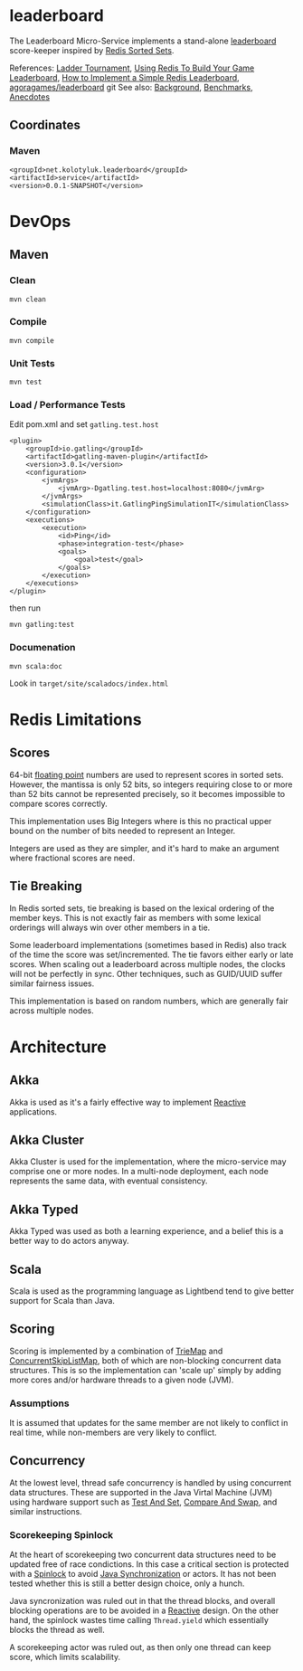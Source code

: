 # leaderboard
The Leaderboard Micro-Service implements a stand-alone
[leaderboard](https://en.wiktionary.org/wiki/leaderboard)
score-keeper inspired by
[Redis Sorted Sets](https://redis.io/topics/data-types).

References: 
[Ladder Tournament](https://en.wikipedia.org/wiki/Ladder_tournament),
[Using Redis To Build Your Game Leaderboard](https://www.socialpoint.es/blog/using-redis-to-build-your-game-leaderboard),
[How to Implement a Simple Redis Leaderboard](https://www.ionos.com/community/hosting/redis/how-to-implement-a-simple-redis-leaderboard),
[agoragames/leaderboard](https://github.com/agoragames/leaderboard)
git 
See also:
[Background](BACKGROUND.md),
[Benchmarks](BENCHMARKS.md),
[Anecdotes](ANECDOTES.md)

## Coordinates

### Maven

    <groupId>net.kolotyluk.leaderboard</groupId>
    <artifactId>service</artifactId>
    <version>0.0.1-SNAPSHOT</version>

# DevOps

## Maven

### Clean

    mvn clean

### Compile

    mvn compile

### Unit Tests

    mvn test

### Load / Performance Tests

Edit pom.xml and set `gatling.test.host`

    <plugin>
        <groupId>io.gatling</groupId>
        <artifactId>gatling-maven-plugin</artifactId>
        <version>3.0.1</version>
        <configuration>
            <jvmArgs>
                <jvmArg>-Dgatling.test.host=localhost:8080</jvmArg>
            </jvmArgs>
            <simulationClass>it.GatlingPingSimulationIT</simulationClass>
        </configuration>
        <executions>
            <execution>
                <id>Ping</id>
                <phase>integration-test</phase>
                <goals>
                    <goal>test</goal>
                </goals>
            </execution>
        </executions>
    </plugin>


then run

    mvn gatling:test

### Documenation

    mvn scala:doc

Look in `target/site/scaladocs/index.html`

# Redis Limitations

## Scores

64-bit [floating point](https://en.wikipedia.org/wiki/Floating-point_arithmetic)
numbers are used to represent scores in sorted sets. However, the mantissa
is only 52 bits, so integers requiring close to or more than 52 bits
cannot be represented precisely, so it becomes impossible to compare
scores correctly.

This implementation uses Big Integers where is this no practical upper
bound on the number of bits needed to represent an Integer.

Integers are used as they are simpler, and it's hard to make an argument
where fractional scores are need.

## Tie Breaking

In Redis sorted sets, tie breaking is based on the lexical ordering of
the member keys. This is not exactly fair as members with some lexical
orderings will always win over other members in a tie.

Some leaderboard implementations (sometimes based in Redis) also track
of the time the score was set/incremented. The tie favors either early
or late scores. When scaling out a leaderboard across multiple nodes,
the clocks will not be perfectly in sync. Other techniques, such as
GUID/UUID suffer similar fairness issues.

This implementation is based on random numbers, which are generally
fair across multiple nodes.

# Architecture

## Akka

Akka is used as it's a fairly effective way to implement
[Reactive](https://www.reactivemanifesto.org) applications.

## Akka Cluster

Akka Cluster is used for the implementation, where the micro-service may
comprise one or more nodes. In a multi-node deployment, each node
represents the same data, with eventual consistency.

## Akka Typed

Akka Typed was used as both a learning experience, and a belief this
is a better way to do actors anyway.

## Scala

Scala is used as the programming language as Lightbend tend to give better
support for Scala than Java.

## Scoring

Scoring is implemented by a combination of
[TrieMap](https://www.scala-lang.org/api/2.12.3/scala/collection/concurrent/TrieMap.html)
and
[ConcurrentSkipListMap](https://docs.oracle.com/javase/8/docs/api/java/util/concurrent/ConcurrentSkipListMap.html),
both of which are non-blocking concurrent data structures. This is so
the implementation can 'scale up' simply by adding more cores and/or
hardware threads to a given node (JVM).

### Assumptions

It is assumed that updates for the same member are not likely to
conflict in real time, while non-members are very likely to conflict.

## Concurrency

At the lowest level, thread safe concurrency is handled by using
concurrent data structures. These are supported in the Java Virtal
Machine (JVM) using hardware support such as
[Test And Set](https://en.wikipedia.org/wiki/Test-and-set),
[Compare And Swap](https://en.wikipedia.org/wiki/Compare-and-swap),
and similar instructions.

### Scorekeeping Spinlock

At the heart of scorekeeping two concurrent data structures need to
be updated free of race condictions. In this case a critical section
is protected with a
[Spinlock](https://en.wikipedia.org/wiki/Compare-and-swap)
to avoid
[Java Synchronization](https://docs.oracle.com/javase/tutorial/essential/concurrency/sync.html)
or actors. It has not been tested whether this is still a better design
choice, only a hunch.

Java syncronization was ruled out in that the thread blocks, and overall
blocking operations are to be avoided in a
[Reactive](https://www.reactivemanifesto.org)
design. On the other hand, the spinlock wastes time calling
`Thread.yield` which essentially blocks the thread as well.

A scorekeeping actor was ruled out, as then only one thread can keep
score, which limits scalability.
